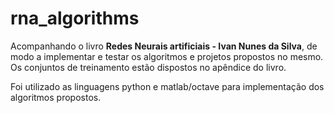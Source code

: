 # rna_algorithms

Acompanhando o livro **Redes Neurais artificiais - Ivan Nunes da Silva**, de modo a
implementar e testar os algoritmos e projetos propostos no mesmo. Os conjuntos de treinamento estão dispostos no apêndice do livro.

Foi utilizado as linguagens python e matlab/octave para implementação dos algoritmos propostos.